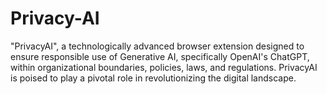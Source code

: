 # Privacy-AI
 "PrivacyAI", a technologically advanced browser extension designed to ensure responsible use of Generative AI, specifically OpenAI's ChatGPT, within organizational boundaries, policies, laws, and regulations. PrivacyAI is poised to play a pivotal role in revolutionizing the digital landscape.
